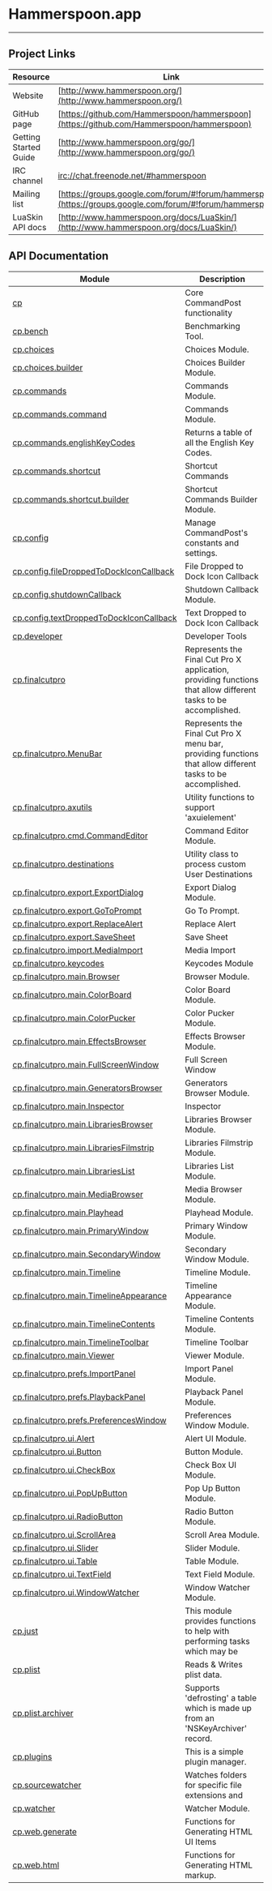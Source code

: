 # Hammerspoon.app
---

## Project Links
| Resource        | Link                             |
| --------------- | -------------------------------- |
| Website | [http://www.hammerspoon.org/](http://www.hammerspoon.org/) |
| GitHub page | [https://github.com/Hammerspoon/hammerspoon](https://github.com/Hammerspoon/hammerspoon) |
| Getting Started Guide | [http://www.hammerspoon.org/go/](http://www.hammerspoon.org/go/) |
| IRC channel | [irc://chat.freenode.net/#hammerspoon](irc://chat.freenode.net/#hammerspoon) |
| Mailing list | [https://groups.google.com/forum/#!forum/hammerspoon/](https://groups.google.com/forum/#!forum/hammerspoon/) |
| LuaSkin API docs | [http://www.hammerspoon.org/docs/LuaSkin/](http://www.hammerspoon.org/docs/LuaSkin/) |

## API Documentation
| Module                                                             | Description           |
| ------------------------------------------------------------------ | --------------------- |
| [cp](cp.md)                          | Core CommandPost functionality     |
| [cp.bench](cp.bench.md)                          | Benchmarking Tool.     |
| [cp.choices](cp.choices.md)                          | Choices Module.     |
| [cp.choices.builder](cp.choices.builder.md)                          | Choices Builder Module.     |
| [cp.commands](cp.commands.md)                          | Commands Module.     |
| [cp.commands.command](cp.commands.command.md)                          | Commands Module.     |
| [cp.commands.englishKeyCodes](cp.commands.englishKeyCodes.md)                          | Returns a table of all the English Key Codes.     |
| [cp.commands.shortcut](cp.commands.shortcut.md)                          | Shortcut Commands     |
| [cp.commands.shortcut.builder](cp.commands.shortcut.builder.md)                          | Shortcut Commands Builder Module.     |
| [cp.config](cp.config.md)                          | Manage CommandPost's constants and settings.     |
| [cp.config.fileDroppedToDockIconCallback](cp.config.fileDroppedToDockIconCallback.md)                          | File Dropped to Dock Icon Callback     |
| [cp.config.shutdownCallback](cp.config.shutdownCallback.md)                          | Shutdown Callback Module.     |
| [cp.config.textDroppedToDockIconCallback](cp.config.textDroppedToDockIconCallback.md)                          | Text Dropped to Dock Icon Callback     |
| [cp.developer](cp.developer.md)                          | Developer Tools     |
| [cp.finalcutpro](cp.finalcutpro.md)                          | Represents the Final Cut Pro X application, providing functions that allow different tasks to be accomplished.     |
| [cp.finalcutpro.MenuBar](cp.finalcutpro.MenuBar.md)                          | Represents the Final Cut Pro X menu bar, providing functions that allow different tasks to be accomplished.     |
| [cp.finalcutpro.axutils](cp.finalcutpro.axutils.md)                          | Utility functions to support 'axuielement'     |
| [cp.finalcutpro.cmd.CommandEditor](cp.finalcutpro.cmd.CommandEditor.md)                          | Command Editor Module.     |
| [cp.finalcutpro.destinations](cp.finalcutpro.destinations.md)                          | Utility class to process custom User Destinations     |
| [cp.finalcutpro.export.ExportDialog](cp.finalcutpro.export.ExportDialog.md)                          | Export Dialog Module.     |
| [cp.finalcutpro.export.GoToPrompt](cp.finalcutpro.export.GoToPrompt.md)                          | Go To Prompt.     |
| [cp.finalcutpro.export.ReplaceAlert](cp.finalcutpro.export.ReplaceAlert.md)                          | Replace Alert     |
| [cp.finalcutpro.export.SaveSheet](cp.finalcutpro.export.SaveSheet.md)                          | Save Sheet     |
| [cp.finalcutpro.import.MediaImport](cp.finalcutpro.import.MediaImport.md)                          | Media Import     |
| [cp.finalcutpro.keycodes](cp.finalcutpro.keycodes.md)                          | Keycodes Module     |
| [cp.finalcutpro.main.Browser](cp.finalcutpro.main.Browser.md)                          | Browser Module.     |
| [cp.finalcutpro.main.ColorBoard](cp.finalcutpro.main.ColorBoard.md)                          | Color Board Module.     |
| [cp.finalcutpro.main.ColorPucker](cp.finalcutpro.main.ColorPucker.md)                          | Color Pucker Module.     |
| [cp.finalcutpro.main.EffectsBrowser](cp.finalcutpro.main.EffectsBrowser.md)                          | Effects Browser Module.     |
| [cp.finalcutpro.main.FullScreenWindow](cp.finalcutpro.main.FullScreenWindow.md)                          | Full Screen Window     |
| [cp.finalcutpro.main.GeneratorsBrowser](cp.finalcutpro.main.GeneratorsBrowser.md)                          | Generators Browser Module.     |
| [cp.finalcutpro.main.Inspector](cp.finalcutpro.main.Inspector.md)                          | Inspector     |
| [cp.finalcutpro.main.LibrariesBrowser](cp.finalcutpro.main.LibrariesBrowser.md)                          | Libraries Browser Module.     |
| [cp.finalcutpro.main.LibrariesFilmstrip](cp.finalcutpro.main.LibrariesFilmstrip.md)                          | Libraries Filmstrip Module.     |
| [cp.finalcutpro.main.LibrariesList](cp.finalcutpro.main.LibrariesList.md)                          | Libraries List Module.     |
| [cp.finalcutpro.main.MediaBrowser](cp.finalcutpro.main.MediaBrowser.md)                          | Media Browser Module.     |
| [cp.finalcutpro.main.Playhead](cp.finalcutpro.main.Playhead.md)                          | Playhead Module.     |
| [cp.finalcutpro.main.PrimaryWindow](cp.finalcutpro.main.PrimaryWindow.md)                          | Primary Window Module.     |
| [cp.finalcutpro.main.SecondaryWindow](cp.finalcutpro.main.SecondaryWindow.md)                          | Secondary Window Module.     |
| [cp.finalcutpro.main.Timeline](cp.finalcutpro.main.Timeline.md)                          | Timeline Module.     |
| [cp.finalcutpro.main.TimelineAppearance](cp.finalcutpro.main.TimelineAppearance.md)                          | Timeline Appearance Module.     |
| [cp.finalcutpro.main.TimelineContents](cp.finalcutpro.main.TimelineContents.md)                          | Timeline Contents Module.     |
| [cp.finalcutpro.main.TimelineToolbar](cp.finalcutpro.main.TimelineToolbar.md)                          | Timeline Toolbar     |
| [cp.finalcutpro.main.Viewer](cp.finalcutpro.main.Viewer.md)                          | Viewer Module.     |
| [cp.finalcutpro.prefs.ImportPanel](cp.finalcutpro.prefs.ImportPanel.md)                          | Import Panel Module.     |
| [cp.finalcutpro.prefs.PlaybackPanel](cp.finalcutpro.prefs.PlaybackPanel.md)                          | Playback Panel Module.     |
| [cp.finalcutpro.prefs.PreferencesWindow](cp.finalcutpro.prefs.PreferencesWindow.md)                          | Preferences Window Module.     |
| [cp.finalcutpro.ui.Alert](cp.finalcutpro.ui.Alert.md)                          | Alert UI Module.     |
| [cp.finalcutpro.ui.Button](cp.finalcutpro.ui.Button.md)                          | Button Module.     |
| [cp.finalcutpro.ui.CheckBox](cp.finalcutpro.ui.CheckBox.md)                          | Check Box UI Module.     |
| [cp.finalcutpro.ui.PopUpButton](cp.finalcutpro.ui.PopUpButton.md)                          | Pop Up Button Module.     |
| [cp.finalcutpro.ui.RadioButton](cp.finalcutpro.ui.RadioButton.md)                          | Radio Button Module.     |
| [cp.finalcutpro.ui.ScrollArea](cp.finalcutpro.ui.ScrollArea.md)                          | Scroll Area Module.     |
| [cp.finalcutpro.ui.Slider](cp.finalcutpro.ui.Slider.md)                          | Slider Module.     |
| [cp.finalcutpro.ui.Table](cp.finalcutpro.ui.Table.md)                          | Table Module.     |
| [cp.finalcutpro.ui.TextField](cp.finalcutpro.ui.TextField.md)                          | Text Field Module.     |
| [cp.finalcutpro.ui.WindowWatcher](cp.finalcutpro.ui.WindowWatcher.md)                          | Window Watcher Module.     |
| [cp.just](cp.just.md)                          | This module provides functions to help with performing tasks which may be     |
| [cp.plist](cp.plist.md)                          | Reads & Writes plist data.     |
| [cp.plist.archiver](cp.plist.archiver.md)                          | Supports 'defrosting' a table which is made up from an 'NSKeyArchiver' record.     |
| [cp.plugins](cp.plugins.md)                          | This is a simple plugin manager.     |
| [cp.sourcewatcher](cp.sourcewatcher.md)                          | Watches folders for specific file extensions and      |
| [cp.watcher](cp.watcher.md)                          | Watcher Module.     |
| [cp.web.generate](cp.web.generate.md)                          | Functions for Generating HTML UI Items     |
| [cp.web.html](cp.web.html.md)                          | Functions for Generating HTML markup.     |
